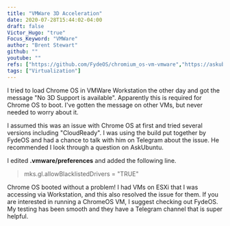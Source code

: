 ```yaml
---
title: "VMWare 3D Acceleration"
date: 2020-07-28T15:44:02-04:00
draft: false
Victor_Hugo: "true"
Focus_Keyword: "VMWare"
author: "Brent Stewart"
github: ""
youtube: ""
refs: ["https://github.com/FydeOS/chromium_os-vm-vmware","https://askubuntu.com/questions/832755/no-3d-support-is-available-from-the-host-on-all-vmware-guests"]
tags: ["Virtualization"]
---
```


I tried to load Chrome OS in VMWare Workstation the other day and got the message "No 3D Support is available".  Apparently this is required for Chrome OS to boot.  I've gotten the message on other VMs, but never needed to worry about it.

I assumed this was an issue with Chrome OS at first and tried several versions including "CloudReady".  I was using the build put together by FydeOS and had a chance to talk with him on Telegram about the issue.  He recommended I look through a question on AskUbuntu.

I edited __.vmware/preferences__ and added the following line.

> mks.gl.allowBlacklistedDrivers = "TRUE"

Chrome OS booted without a problem!  I had VMs on ESXi that I was accessing via Workstation, and this also resolved the issue for them.  If you are interested in running a ChromeOS VM, I suggest checking out FydeOS.  My testing has been smooth and they have a Telegram channel that is super helpful.
